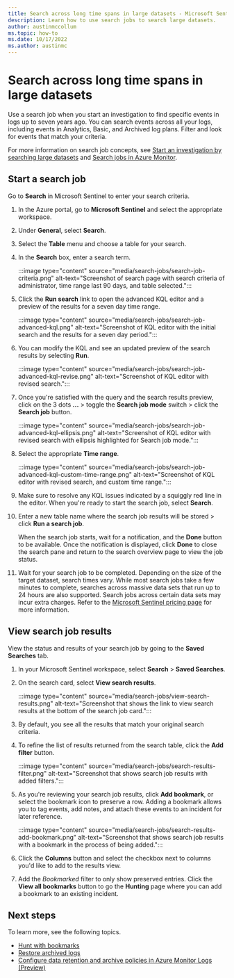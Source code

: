 ```yaml
---
title: Search across long time spans in large datasets - Microsoft Sentinel
description: Learn how to use search jobs to search large datasets.
author: austinmccollum
ms.topic: how-to
ms.date: 10/17/2022
ms.author: austinmc
---
```


# Search across long time spans in large datasets

Use a search job when you start an investigation to find specific events in logs up to seven years ago. You can search events across all your logs, including events in Analytics, Basic, and Archived log plans. Filter and look for events that match your criteria.

For more information on search job concepts, see [Start an investigation by searching large datasets](investigate-large-datasets.md) and [Search jobs in Azure Monitor](../azure-monitor/logs/search-jobs.md).

## Start a search job

Go to **Search** in Microsoft Sentinel to enter your search criteria.

1. In the Azure portal, go to **Microsoft Sentinel** and select the appropriate workspace.
1. Under **General**, select **Search**.
1. Select the **Table** menu and choose a table for your search.
1. In the **Search** box, enter a search term.

   :::image type="content" source="media/search-jobs/search-job-criteria.png" alt-text="Screenshot of search page with search criteria of administrator, time range last 90 days, and table selected.":::

1. Click the **Run search** link to open the advanced KQL editor and a preview of the results for a seven day time range.
   
   :::image type="content" source="media/search-jobs/search-job-advanced-kql.png" alt-text="Screenshot of KQL editor with the initial search and the results for a seven day period.":::

1. You can modify the KQL and see an updated preview of the search results by selecting **Run**.

   :::image type="content" source="media/search-jobs/search-job-advanced-kql-revise.png" alt-text="Screenshot of KQL editor with revised search.":::
 
1. Once you're satisfied with the query and the search results preview, click on the 3 dots **...** > toggle the **Search job mode** switch > click the **Search job** button.

   :::image type="content" source="media/search-jobs/search-job-advanced-kql-ellipsis.png" alt-text="Screenshot of KQL editor with revised search with ellipsis highlighted for Search job mode.":::

1. Select the appropriate **Time range**.

   :::image type="content" source="media/search-jobs/search-job-advanced-kql-custom-time-range.png" alt-text="Screenshot of KQL editor with revised search, and custom time range.":::

1. Make sure to resolve any KQL issues indicated by a squiggly red line in the editor. When you're ready to start the search job, select **Search**.

1. Enter a new table name where the search job results will be stored > click **Run a search job**.

   When the search job starts, wait for a notification, and the **Done** button to be available. Once the notification is displayed, click **Done** to close the search pane and return to the search overview page to view the job status.

1. Wait for your search job to be completed. Depending on the size of the target dataset, search times vary. While most search jobs take a few minutes to complete, searches across massive data sets that run up to 24 hours are also supported. Search jobs across certain data sets may incur extra charges. Refer to the [Microsoft Sentinel pricing page](billing.md) for more information.

## View search job results

View the status and results of your search job by going to the **Saved Searches** tab.

1. In your Microsoft Sentinel workspace, select **Search** > **Saved Searches**.

1. On the search card, select **View search results**.

   :::image type="content" source="media/search-jobs/view-search-results.png" alt-text="Screenshot that shows the link to view search results at the bottom of the search job card.":::

1. By default, you see all the results that match your original search criteria.

1. To refine the list of results returned from the search table, click the **Add filter** button.

   :::image type="content" source="media/search-jobs/search-results-filter.png" alt-text="Screenshot that shows search job results with added filters.":::

1. As you're reviewing your search job results, click **Add bookmark**, or select the bookmark icon to preserve a row. Adding a bookmark allows you to tag events, add notes, and attach these events to an incident for later reference.

   :::image type="content" source="media/search-jobs/search-results-add-bookmark.png" alt-text="Screenshot that shows search job results with a bookmark in the process of being added.":::

1. Click the **Columns** button and select the checkbox next to columns you'd like to add to the results view.

1. Add the *Bookmarked* filter to only show preserved entries. Click the **View all bookmarks** button to go the **Hunting** page where you can add a bookmark to an existing incident.


## Next steps

To learn more, see the following topics.

- [Hunt with bookmarks](bookmarks.md)
- [Restore archived logs](restore.md)
- [Configure data retention and archive policies in Azure Monitor Logs (Preview)](../azure-monitor/logs/data-retention-archive.md)